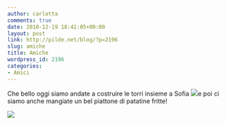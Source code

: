 ```yaml
---
author: carlotta
comments: true
date: 2010-12-19 18:41:05+00:00
layout: post
link: http://pilde.net/blog/?p=2196
slug: amiche
title: Amiche
wordpress_id: 2196
categories:
- Amici
---
```


Che bello oggi siamo andate a costruire le torri insieme a Sofia ![](http://pilde.net/blog/wp-content/uploads/2011/01/amiche_giochi.jpg)e poi ci siamo anche mangiate un bel piattone di patatine fritte!

![](http://pilde.net/blog/wp-content/uploads/2011/01/bimbe_patatine.jpg)
